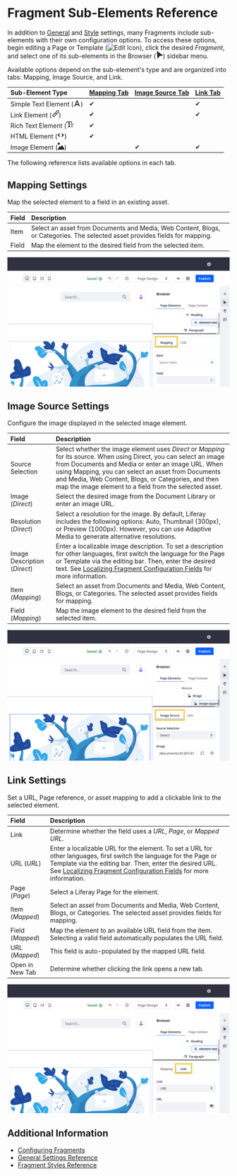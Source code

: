 # Fragment Sub-Elements Reference

In addition to [General](./general-settings-reference.md) and [Style](./styles-reference.md) settings, many Fragments include sub-elements with their own configuration options. To access these options, begin editing a Page or Template (![Edit Icon](../../../../../images/icon-edit.png)), click the desired *Fragment*, and select one of its sub-elements in the Browser (![Browser Icon](../../../../../images/icon-browser.png)) sidebar menu.

Available options depend on the sub-element's type and are organized into tabs: Mapping, Image Source, and Link.

| Sub-Element Type | [Mapping Tab](#mapping-settings) | [Image Source Tab](#image-source-settings) | [Link Tab](#link-settings) |
| :--- | :--- | :--- | :--- |
| Simple Text Element (![Simple Text Icon](../../../../../images/icon-text2.png)) | &#10004; | | &#10004; |
| Link Element (![Link Icon](../../../../../images/icon-link.png)) | &#10004; | | &#10004; |
| Rich Text Element (![Rich Text Icon](../../../../../images/icon-text.png) | &#10004; | | |
| HTML Element (![HTML Icon](../../../../../images/icon-code.png)) | &#10004; | | |
| Image Element (![Image Icon](../../../../../images/icon-picture.png)) | | &#10004; | &#10004; |
<!--TASK: Confirm naming for sub-element types. Specifically, should I rename "HTML Element" to "Code Element"? -->

The following reference lists available options in each tab.

## Mapping Settings

Map the selected element to a field in an existing asset.

| Field | Description |
| :--- | :--- |
| Item  | Select an asset from Documents and Media, Web Content, Blogs, or Categories. The selected asset provides fields for mapping. |
| Field | Map the element to the desired field from the selected item. |

![Access a sub-element's Mapping settings in the Browser panel of the editing sidebar menu.](./fragment-sub-elements-reference/images/01.png)

## Image Source Settings

Configure the image displayed in the selected image element.

| Field | Description |
| :--- | :--- |
| Source Selection | Select whether the image element uses *Direct* or *Mapping* for its source. When using Direct, you can select an image from Documents and Media or enter an image URL. When using Mapping, you can select an asset from Documents and Media, Web Content, Blogs, or Categories, and then map the image element to a field from the selected asset. |
| Image (*Direct*) | Select the desired image from the Document Library or enter an image URL. |
| Resolution (*Direct*) | Select a resolution for the image. By default, Liferay includes the following options: Auto, Thumbnail (300px), or Preview (1000px). However, you can use Adaptive Media to generate alternative resolutions. <!--TASK: Link to article when finished.--> |
| Image Description (*Direct*) | Enter a localizable image description. To set a description for other languages, first switch the language for the Page or Template via the editing bar. Then, enter the desired text. See [Localizing Fragment Configuration Fields](./localizing-fragment-configuration-fields.md) for more information. |
| Item (*Mapping*) | Select an asset from Documents and Media, Web Content, Blogs, or Categories. The selected asset provides fields for mapping. |
| Field (*Mapping*) | Map the image element to the desired field from the selected item. |

![Access a sub-element's Image Source settings in the Browser panel of the editing sidebar menu.](./fragment-sub-elements-reference/images/02.png)

## Link Settings

Set a URL, Page reference, or asset mapping to add a clickable link to the selected element.

| Field | Description |
| :--- | :--- |
| Link | Determine whether the field uses a *URL*, *Page*, or *Mapped URL*. |
| URL (*URL*) | Enter a localizable URL for the element. To set a URL for other languages, first switch the language for the Page or Template via the editing bar. Then, enter the desired URL. See [Localizing Fragment Configuration Fields](./localizing-fragment-configuration-fields.md) for more information. |
| Page (*Page*) | Select a Liferay Page for the element. |
| Item (*Mapped*) | Select an asset from Documents and Media, Web Content, Blogs, or Categories. The selected asset provides fields for mapping. |
| Field (*Mapped*) | Map the element to an available URL field from the item. Selecting a valid field automatically populates the URL field. |
| URL (*Mapped*) | This field is auto-populated by the mapped URL field. |
| Open in New Tab | Determine whether clicking the link opens a new tab. |

![Access a sub-element's Link settings in the Browser panel of the editing sidebar menu.](./fragment-sub-elements-reference/images/03.png)

## Additional Information

* [Configuring Fragments](../configuring-fragments.md)
* [General Settings Reference](./general-settings-reference.md)
* [Fragment Styles Reference](./styles-reference.md)
